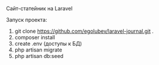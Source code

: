 Сайт-статейник на Laravel

Запуск проекта:
1. git clone https://github.com/egolubev/laravel-journal.git . 
2. composer install
3. create .env (доступы к БД)
4. php artisan migrate
5. php artisan db:seed
